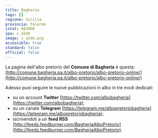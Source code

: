 ```yaml
---
title: Bagheria
tags: []
regione: Sicilia
provincia: Palermo
istat: 082006
ipa: c_a546
image: c_a546.png
accessible: true
standard: false
official: false
---
```


La pagina dell'albo pretorio del **Comune di Bagheria** è questa: [http://comune.bagheria.pa.it/albo-pretorio/albo-pretorio-online/](http://comune.bagheria.pa.it/albo-pretorio/albo-pretorio-online/)

Adesso puoi seguire le nuove pubblicazioni in albo in tre modi dedicati:

* su un account **Twitter** [https://twitter.com/albobagheria](https://twitter.com/albobagheria);
* su un canale **Telegram** [https://telegram.me/albopretoriobagheria](https://telegram.me/albopretoriobagheria);
* iscrivendoti a un **feed RSS** [http://feeds.feedburner.com/BagheriaAlboPretorio](http://feeds.feedburner.com/BagheriaAlboPretorio).
